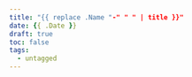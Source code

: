 ```yaml
---
title: "{{ replace .Name "-" " " | title }}"
date: {{ .Date }}
draft: true
toc: false
tags: 
  - untagged
---
```


